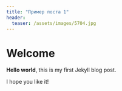 ```yaml
---
title: "Пример поста 1"
header:
  teaser: /assets/images/5704.jpg
---
```

# Welcome

**Hello world**, this is my first Jekyll blog post.

I hope you like it!